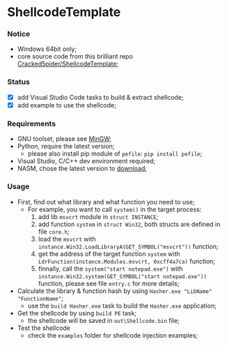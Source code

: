# ShellcodeTemplate

### Notice
- Windows 64bit only;
- core source code from this brilliant repo [Cracked5pider/ShellcodeTemplate](https://github.com/Cracked5pider/ShellcodeTemplate);

### Status
- [x] add Visual Studio Code tasks to build & extract shellcode;
- [x] add example to use the shellcode;

### Requirements
- GNU toolset, please see [MinGW](https://www.mingw-w64.org/downloads/);
- Python, require the latest version;
  - please also install pip module of `pefile`: `pip install pefile`;
- Visual Studio, C/C++ dev environment required;
- NASM, chose the latest version to [download](https://www.nasm.us/pub/nasm/releasebuilds/);

### Usage
- First, find out what library and what function you need to use;
  - For example, you want to call `system()` in the target process: 
    1. add lib `msvcrt` module in `struct INSTANCE`;
    2. add function `system` in `struct Win32`, both structs are defined in file `core.h`;
    3. load the `msvcrt` with `instance.Win32.LoadLibraryA(GET_SYMBOL("msvcrt"))` function;
    4. get the address of the target function `system` with `LdrFunction(instance.Modules.msvcrt, 0xcff4a7ca)` function;
    5. finnally, call the `system("start notepad.exe")` with `instance.Win32.system(GET_SYMBOL("start notepad.exe"))` function, please see file `entry.c` for more details;
- Calculate the library & function hash by using `Hasher.exe "LibName" "FunctionName"`;
  - use the `build Hasher.exe` task to build the `Hasher.exe` application;
- Get the shellcode by using `build PE` task;
  - the shellcode will be saved in `out\Shellcode.bin` file;
- Test the shellcode
  - check the `examples` folder for shellcode injection examples;
